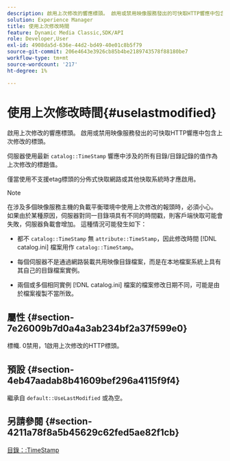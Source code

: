 ```yaml
---
description: 啟用上次修改的響應標頭。 啟用或禁用映像服務發出的可快取HTTP響應中包含上次修改的標頭。
solution: Experience Manager
title: 使用上次修改時間
feature: Dynamic Media Classic,SDK/API
role: Developer,User
exl-id: 4908da5d-636e-44d2-bd49-40e01c8b5f79
source-git-commit: 206e4643e3926cb85b4be2189743578f88180be7
workflow-type: tm+mt
source-wordcount: '217'
ht-degree: 1%

---
```


# 使用上次修改時間{#uselastmodified}

啟用上次修改的響應標頭。 啟用或禁用映像服務發出的可快取HTTP響應中包含上次修改的標頭。

伺服器使用最新 `catalog::TimeStamp` 響應中涉及的所有目錄/目錄記錄的值作為上次修改的標題值。

僅當使用不支援etag標頭的分佈式快取網路或其他快取系統時才應啟用。

>[!NOTE]
>
>在涉及多個映像服務主機的負載平衡環境中使用上次修改的報頭時，必須小心。 如果由於某種原因，伺服器對同一目錄項具有不同的時間戳，則客戶端快取可能會失敗，伺服器負載會增加。 這種情況可能發生如下：
>
>* 都不 `catalog::TimeStamp` 無 `attribute::TimeStamp`，因此修改時間 [!DNL catalog.ini] 檔案用作 `catalog::TimeStamp`。
>
>* 每個伺服器不是通過網路裝載共用映像目錄檔案，而是在本地檔案系統上具有其自己的目錄檔案實例。
>* 兩個或多個相同實例 [!DNL catalog.ini] 檔案的檔案修改日期不同，可能是由於檔案複製不當所致。
>


## 屬性 {#section-7e26009b7d0a4a3ab234bf2a37f599e0}

標幟. 0禁用，1啟用上次修改的HTTP標頭。

## 預設 {#section-4eb47aadab8b41609bef296a4115f9f4}

繼承自 `default::UseLastModified` 或為空。

## 另請參閱 {#section-4211a78f8a5b45629c62fed5ae82f1cb}

[目錄：:TimeStamp](../../../../../is-api/image-catalog/image-serving-api-ref/c-image-catalog-reference/c-image-svg-data-reference/c-image-data-reference/r-timestamp-cat.md#reference-59a27b72f4cb4a53a3baba83214c4ded)
